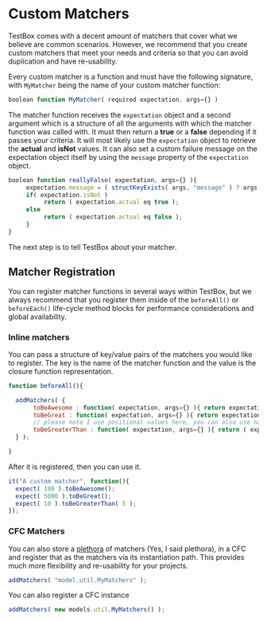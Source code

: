 # Custom Matchers

TestBox comes with a decent amount of matchers that cover what we believe are common scenarios. However, we recommend that you create custom matchers that meet your needs and criteria so that you can avoid duplication and have re-usability.

Every custom matcher is a function and must have the following signature, with `MyMatcher` being the name of your custom matcher function:

```javascript
boolean function MyMatcher( required expectation, args={} )
```

The matcher function receives the `expectation` object and a second argument which is a structure of all the arguments with which the matcher function was called with. It must then return a **true** or a **false** depending if it passes your criteria. It will most likely use the `expectation` object to retrieve the **actual** and **isNot** values. It can also set a custom failure message on the expectation object itself by using the `message` property of the `expectation` object.

```javascript
boolean function reallyFalse( expectation, args={} ){
     expectation.message = ( structKeyExists( args, "message" ) ? args.message : "[#expectation.actual#] is not really false" );
     if( expectation.isNot )
          return ( expectation.actual eq true );
     else
          return ( expectation.actual eq false );
     }
}
```

The next step is to tell TestBox about your matcher.

## Matcher Registration

You can register matcher functions in several ways within TestBox, but we always recommend that you register them inside of the `beforeAll()` or `beforeEach()` life-cycle method blocks for performance considerations and global availability.

### Inline matchers

You can pass a structure of key\/value pairs of the matchers you would like to register. The key is the name of the matcher function and the value is the closure function representation.

```javascript
function beforeAll(){

  addMatchers( {
       toBeAwesome : function( expectation, args={} ){ return expectation.actual gte 100; },
       toBeGreat : function( expectation, args={} ){ return expectation.actual gte 1000; },
       // please note I use positional values here, you can also use name-value arguements.
       toBeGreaterThan : function( expectation, args={} ){ return ( expectation.actual gt args[ 1 ]  ); }
  } );

}
```

After it is registered, then you can use it.

```javascript
it("A custom matcher", function(){
  expect( 100 ).toBeAwesome();
  expect( 5000 ).toBeGreat();
  expect( 10 ).toBeGreaterThan( 5 );
});
```

### CFC Matchers

You can also store a [plethora](http://en.wikipedia.org/wiki/Plethora) of matchers \(Yes, I said plethora\), in a CFC and register that as the matchers via its instantiation path. This provides much more flexibility and re-usability for your projects.

```javascript
addMatchers( "model.util.MyMatchers" );
```

You can also register a CFC instance

```javascript
addMatchers( new models.util.MyMatchers() );
```

